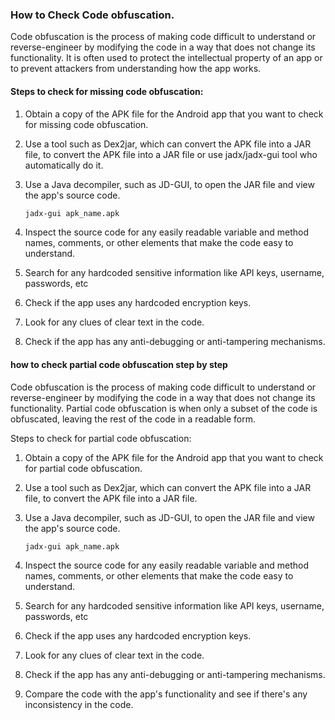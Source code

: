 ### How to Check Code obfuscation.

Code obfuscation is the process of making code difficult to understand or reverse-engineer by modifying the code in a way that does not change its functionality. It is often used to protect the intellectual property of an app or to prevent attackers from understanding how the app works.

#### Steps to check for missing code obfuscation:

1. Obtain a copy of the APK file for the Android app that you want to check for missing code obfuscation.

2. Use a tool such as Dex2jar, which can convert the APK file into a JAR file, to convert the APK file into a JAR file or use jadx/jadx-gui tool who automatically do it.

3. Use a Java decompiler, such as JD-GUI, to open the JAR file and view the app's source code.

     ```bash
   jadx-gui apk_name.apk
   ```

5. Inspect the source code for any easily readable variable and method names, comments, or other elements that make the code easy to understand.

6. Search for any hardcoded sensitive information like API keys, username, passwords, etc

7. Check if the app uses any hardcoded encryption keys.

8. Look for any clues of clear text in the code.

9. Check if the app has any anti-debugging or anti-tampering mechanisms.


#### how to check partial code obfuscation step by step

Code obfuscation is the process of making code difficult to understand or reverse-engineer by modifying the code in a way that does not change its functionality. Partial code obfuscation is when only a subset of the code is obfuscated, leaving the rest of the code in a readable form.

Steps to check for partial code obfuscation:

1. Obtain a copy of the APK file for the Android app that you want to check for partial code obfuscation.

2. Use a tool such as Dex2jar, which can convert the APK file into a JAR file, to convert the APK file into a JAR file.

3. Use a Java decompiler, such as JD-GUI, to open the JAR file and view the app's source code.

   ```bash
   jadx-gui apk_name.apk
   ```

5. Inspect the source code for any easily readable variable and method names, comments, or other elements that make the code easy to understand.

6. Search for any hardcoded sensitive information like API keys, username, passwords, etc

7. Check if the app uses any hardcoded encryption keys.

8. Look for any clues of clear text in the code.

9. Check if the app has any anti-debugging or anti-tampering mechanisms.

10. Compare the code with the app's functionality and see if there's any inconsistency in the code.

